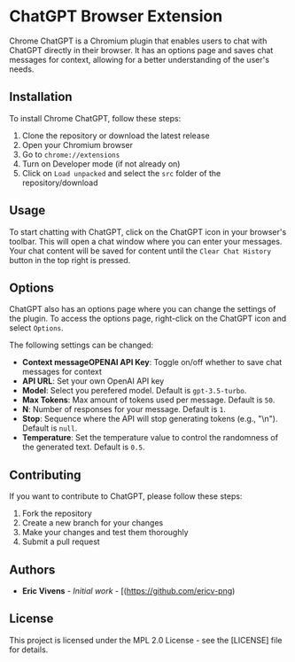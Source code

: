 # ChatGPT Browser Extension

Chrome ChatGPT is a Chromium plugin that enables users to chat with ChatGPT directly in their browser. It has an options page and saves chat messages for context, allowing for a better understanding of the user's needs.

## Installation

To install Chrome ChatGPT, follow these steps:

1. Clone the repository or download the latest release
2. Open your Chromium browser
3. Go to `chrome://extensions`
4. Turn on Developer mode (if not already on)
5. Click on `Load unpacked` and select the `src` folder of the repository/download

## Usage

To start chatting with ChatGPT, click on the ChatGPT icon in your browser's toolbar. This will open a chat window where you can enter your messages. Your chat content will be saved for content until the `Clear Chat History` button in the top right is pressed.

## Options

ChatGPT also has an options page where you can change the settings of the plugin. To access the options page, right-click on the ChatGPT icon and select `Options`.

The following settings can be changed:

- **Context messageOPENAI API Key**: Toggle on/off whether to save chat messages for context
- **API URL**: Set your own OpenAI API key
- **Model**: Select you perefered model. Default is `gpt-3.5-turbo`.
- **Max Tokens**: Max amount of tokens used per message. Default is `50`.
- **N**: Number of responses for your message. Default is `1`.
- **Stop**: Sequence where the API will stop generating tokens (e.g., "\n"). Default is `null`.
- **Temperature**: Set the temperature value to control the randomness of the generated text. Default is `0.5`.



## Contributing

If you want to contribute to ChatGPT, please follow these steps:

1. Fork the repository
2. Create a new branch for your changes
3. Make your changes and test them thoroughly
4. Submit a pull request

## Authors

- **Eric Vivens** - *Initial work* - [(https://github.com/ericv-png)

## License

This project is licensed under the MPL 2.0 License - see the [LICENSE] file for details.
